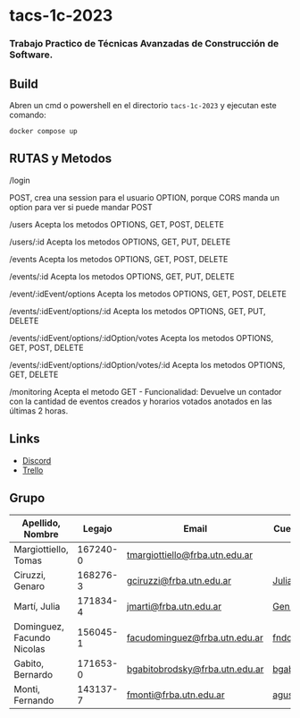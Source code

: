 # tacs-1c-2023
### Trabajo Practico de Técnicas Avanzadas de Construcción de Software. ###

## Build ##
Abren un cmd o powershell en el directorio `tacs-1c-2023` y ejecutan este comando:

```
docker compose up
```
## RUTAS y Metodos ##

/login

POST, crea una session para el usuario
OPTION, porque CORS manda un option para ver si puede mandar POST


/users 
Acepta los metodos OPTIONS, GET, POST, DELETE
  
/users/:id 
Acepta los metodos OPTIONS, GET, PUT, DELETE

/events
Acepta los metodos OPTIONS, GET, POST, DELETE

/events/:id
Acepta los metodos OPTIONS, GET, PUT, DELETE

/event/:idEvent/options
Acepta los metodos OPTIONS, GET, POST, DELETE

/events/:idEvent/options/:id
Acepta los metodos OPTIONS, GET, PUT, DELETE

/events/:idEvent/options/:idOption/votes
Acepta los metodos OPTIONS, GET, POST, DELETE

/events/:idEvent/options/:idOption/votes/:id
Acepta los metodos OPTIONS, GET, DELETE

/monitoring
Acepta el metodo GET - Funcionalidad: Devuelve un contador con la cantidad de eventos creados y horarios votados anotados en las últimas 2 horas.

## Links ##
* [Discord](https://discord.gg/ChK8N2h5 "Discord")
* [Trello](https://trello.com/w/tacs1c2023)

## Grupo ##
Apellido, Nombre | Legajo | Email | Cuenta GitHub
------------- | ------------- | ------------- | -------------
Margiottiello, Tomas  |  167240-0 | tmargiottiello@frba.utn.edu.ar |
Ciruzzi, Genaro | 168276-3 | gciruzzi@frba.utn.edu.ar | [JuliaMartiUTN](https://github.com/JuliaMartiUTN)
Martí, Julia | 171834-4 | jmarti@frba.utn.edu.ar | [Gen13673](https://github.com/Gen13673)
Dominguez, Facundo Nicolas | 156045-1 | facudominguez@frba.utn.edu.ar | [fndominguez](https://github.com/fndominguez)
Gabito, Bernardo | 171653-0 | bgabitobrodsky@frba.utn.edu.ar | [bgabitobrodsky](https://github.com/bgabitobrodsky)
Monti, Fernando | 143137-7 | fmonti@frba.utn.edu.ar | [agustinmonti](https://github.com/agustinmonti)
